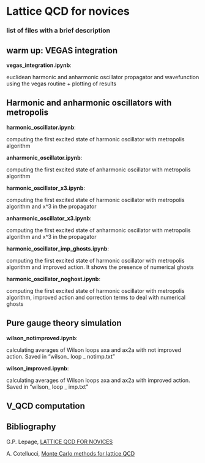 # Lattice QCD for novices
### 	list of files with a brief description
## warm up: VEGAS integration
**vegas_integration.ipynb**: 

euclidean harmonic and anharmonic oscillator propagator and wavefunction using the vegas routine + plotting of results


## Harmonic and anharmonic oscillators with metropolis
**harmonic_oscillator.ipynb**:

computing the first excited state of harmonic oscillator with metropolis algorithm


**anharmonic_oscillator.ipynb**:

computing the first excited state of anharmonic oscillator with metropolis algorithm


**harmonic_oscillator_x3.ipynb**:

computing the first excited state of harmonic oscillator with metropolis algorithm and x^3 in the propagator


**anharmonic_oscillator_x3.ipynb**:

computing the first excited state of anharmonic oscillator with metropolis algorithm and x^3 in the propagator


**harmonic_oscillator_imp_ghosts.ipynb**:
	
computing the first excited state of harmonic oscillator with metropolis algorithm and improved action. It shows the presence of numerical ghosts


**harmonic_oscillator_noghost.ipynb**:

computing the first excited state of harmonic oscillator with metropolis algorithm, improved action and correction terms to deal with numerical ghosts

## Pure gauge theory simulation <wilson loops>
**wilson_notimproved.ipynb**:

calculating averages of Wilson loops axa and ax2a with not improved action. Saved in “wilson_ loop _ notimp.txt”


**wilson_improved.ipynb**:

calculating averages of Wilson loops axa and ax2a with improved action. Saved in “wilson_ loop _ imp.txt”



## V_QCD computation


## Bibliography
G.P. Lepage, [LATTICE QCD FOR NOVICES](https://arxiv.org/abs/hep-lat/0506036v1)

A. Cotellucci, [Monte Carlo methods for lattice QCD](https://github.com/AlessandroCotellucci/Lattice-QCD-for-novice/blob/master/Monte_Carlo_methods_for_lattice_QCD.pdf)







